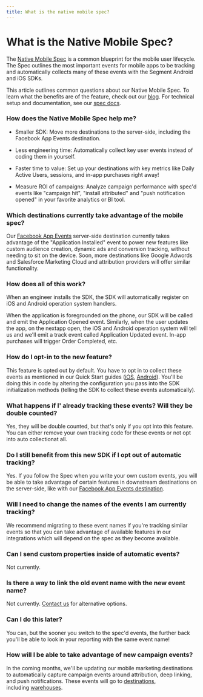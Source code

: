 ```yaml
---
title: What is the native mobile spec?
---
```


# What is the Native Mobile Spec?

The [Native Mobile Spec](https://segment.com/docs/connections/spec/mobile) is a common blueprint for the mobile user lifecycle. The Spec outlines the most important events for mobile apps to be tracking and automatically collects many of these events with the Segment Android and iOS SDKs.

This article outlines common questions about our Native Mobile Spec. To learn what the benefits are of the feature, check out our [blog](https://segment.com/blog/native-mobile-spec). For technical setup and documentation, see our [spec docs](https://segment.com/docs/connections/spec/mobile).

### How does the Native Mobile Spec help me?

*   Smaller SDK: Move more destinations to the server-side, including the Facebook App Events destination.

*   Less engineering time: Automatically collect key user events instead of coding them in yourself.

*   Faster time to value: Set up your destinations with key metrics like Daily Active Users, sessions, and in-app purchases right away!

*   Measure ROI of campaigns: Analyze campaign performance with spec'd events like "campaign hit", "install attributed" and "push notification opened" in your favorite analytics or BI tool.


### Which destinations currently take advantage of the mobile spec?

Our [Facebook App Events](/docs/connections/destinations/catalog/facebook-app-events/) server-side destination currently takes advantage of the "Application Installed" event to power new features like custom audience creation, dynamic ads and conversion tracking, without needing to sit on the device. Soon, more destinations like Google Adwords and Salesforce Marketing Cloud and attribution providers will offer similar functionality.


### How does all of this work?

When an engineer installs the SDK, the SDK will automatically register on iOS and Android operation system handlers.

When the application is foregrounded on the phone, our SDK will be called and emit the Application Opened event. Similarly, when the user updates the app, on the nextapp open, the iOS and Android operation system will tell us and we'll emit a track event called Application Updated event. In-app purchases will trigger Order Completed, etc.

### How do I opt-in to the new feature?

This feature is opted out by default. You have to opt in to collect these events as mentioned in our Quick Start guides ([iOS](https://segment.com/docs/connections/sources/catalog/libraries/mobile/ios/quickstart/), [Android](https://segment.com/docs/libraries/android/quickstart/)). You'll be doing this in code by altering the configuration you pass into the SDK initialization methods (telling the SDK to collect these events automatically).

### What happens if I' already tracking these events? Will they be double counted?

Yes, they will be double counted, but that's only if you opt into this feature. You can either remove your own tracking code for these events or not opt into auto collectionat all.

### Do I still benefit from this new SDK if I opt out of automatic tracking?

Yes. If you follow the Spec when you write your own custom events, you will be able to take advantage of certain features in downstream destinations on the server-side, like with our [Facebook App Events destination](/docs/connections/destinations/catalog/facebook-app-events).

### Will I need to change the names of the events I am currently tracking?

We recommend migrating to these event names if you're tracking similar events so that you can take advantage of available features in our integrations which will depend on the spec as they become available.

### Can I send custom properties inside of automatic events?

Not currently.

### Is there a way to link the old event name with the new event name?

Not currently. [Contact us](https://segment.com/help/contact/) for alternative options.

### Can I do this later?

You can, but the sooner you switch to the spec'd events, the further back you'll be able to look in your reporting with the same event name!

### How will I be able to take advantage of new campaign events?

In the coming months, we'll be updating our mobile marketing destinations to automatically capture campaign events around attribution, deep linking, and push notifications. These events will go to [destinations](/docs/connections/destinations/), including [warehouses](https://segment.com/docs/warehouses/).
